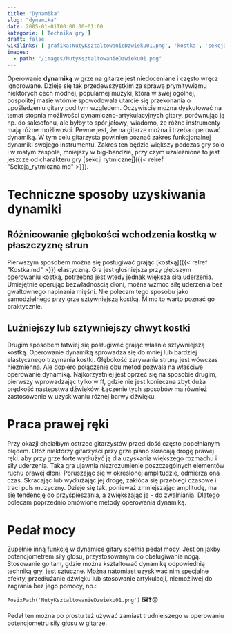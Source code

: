 ```yaml
---
title: "Dynamika"
slug: "dynamika"
date: 2005-01-01T00:00:00+01:00
kategorie: ['Technika gry']
draft: false
wikilinks: ['grafika:NutyKsztaltowanieDzwieku01.png', 'kostka', 'sekcja_rytmiczna']
images:
  - path: "/images/NutyKsztaltowanieDzwieku01.png"
---
```

Operowanie **dynamiką** w grze na gitarze jest niedoceniane i często
wręcz ignorowane. Dzieje się tak przedewszystkim za sprawą prymitywizmu
niektórych cech modnej, popularnej muzyki, która w swej ogólnej,
pospolitej masie wtórnie spowodowała utarcie się przekonania o
upośledzeniu gitary pod tym względem. Oczywiście można dyskutować na
temat stopnia możliwości dynamiczno-artykulacyjnych gitary, porównując
ją np. do saksofonu, ale byłby to spór jałowy; wiadomo, że różne
instrumenty mają różne możliwości. Pewne jest, że na gitarze można i
trzeba operować dynamiką. W tym celu gitarzysta powinien poznać zakres
funkcjonalnej dynamiki swojego instrumentu. Zakres ten będzie większy
podczas gry solo i w małym zespole, mniejszy w big-bandzie, przy czym
uzależnione to jest jeszcze od charakteru gry [sekcji
rytmicznej]({{< relref "Sekcja_rytmiczna.md" >}}).

# Techniczne sposoby uzyskiwania dynamiki

## Różnicowanie głębokości wchodzenia kostką w płaszczyznę strun

Pierwszym sposobem można się posługiwać grając
[kostką]({{< relref "Kostka.md" >}}) elastyczną. Gra jest głośniejsza przy
głębszym operowaniu kostką, potrzebna jest wtedy jednak większa siła
uderzenia. Umiejętnie operując bezwładnością dłoni, można wzmóc siłę
uderzenia bez gwałtownego napinania mięśni. Nie polecam tego sposobu
jako samodzielnego przy grze sztywniejszą kostką. Mimo to warto poznać
go praktycznie.

## Luźniejszy lub sztywniejszy chwyt kostki

Drugim sposobem łatwiej się posługiwać grając właśnie sztywniejszą
kostką. Operowanie dynamiką sprowadza się do mniej lub bardziej
elastycznego trzymania kostki. Głębokość zarywania struny jest wówczas
niezmienna. Ale dopiero połączenie obu metod pozwala na właściwe
operowanie dynamiką. Najkorzystniej jest oprzeć się na sposobie drugim,
pierwszy wprowadzając tylko w ff, gdzie nie jest konieczna zbyt duża
prędkość następstwa dźwięków. Łączenie tych sposobów ma również
zastosowanie w uzyskiwaniu różnej barwy dźwięku.

# Praca prawej ręki

Przy okazji chciałbym ostrzec gitarzystów przed dość często popełnianym
błędem. Otóż niektórzy gitarzyści przy grze piano skracają drogę prawej
ręki. aby przy grze forte wydłużyć ją dla uzyskania większego rozmachu i
siły uderzenia. Taka gra ujawnia niezrozumienie poszczególnych elementów
ruchu prawej dłoni. Poruszając się w określonej amplitudzie, odmierza
ona czas. Skracając lub wydłużając jej drogę, zakłóca się przebiegi
czasowe i traci puls muzyczny. Dzieje się tak, ponieważ zmniejszając
amplitudę, ma się tendencję do przyśpieszania, a zwiększając ją - do
zwalniania. Dlatego polecam poprzednio omówione metody operowania
dynamiką.

# Pedał mocy

Zupełnie inną funkcję w dynamice gitary spełnia pedał mocy. Jest on
jakby potencjometrem siły głosu, przystosowanym do obsługiwania nogą.
Stosowanie go tam, gdzie można kształtować dynamikę odpowiednią techniką
gry, jest sztuczne. Można natomiast uzyskiwać nim specjalne efekty,
przedłużanie dźwięku lub stosowanie artykulacji, niemożliwej do zagrania
bez jego pomocy, np.:

`PosixPath('NutyKsztaltowanieDzwieku01.png')` 🖼️❓😞

Pedał ten można po prostu też używać zamiast trudniejszego w operowaniu
potencjometru siły głosu w gitarze.

